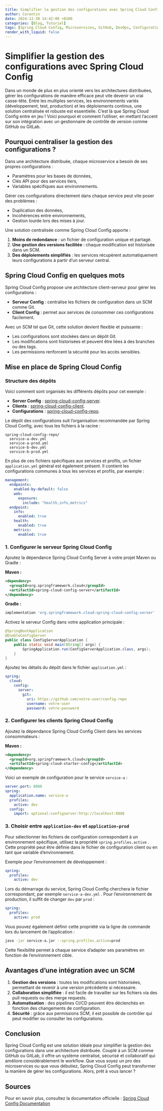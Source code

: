 ```yaml
---
title: Simplifier la gestion des configurations avec Spring Cloud Config
author: Corentin
date: 2024-12-30 14:42:00 +0100
categories: [Blog, Tutoriel]
tags: [Spring Cloud Config, Microservices, GitHub, DevOps, Configuration Management]
render_with_liquid: false
---
```


# Simplifier la gestion des configurations avec Spring Cloud Config

Dans un monde de plus en plus orienté vers les architectures distribuées, gérer les configurations de 
manière efficace peut vite devenir un vrai casse-tête. Entre les multiples services, les environnements 
variés (développement, test, production) et les déploiements continus, une solution centralisée et 
robuste est essentielle. C’est là que Spring Cloud Config entre en jeu ! 
Voici pourquoi et comment l’utiliser, en mettant l’accent sur son intégration avec un gestionnaire de 
contrôle de version comme GitHub ou GitLab.

## Pourquoi centraliser la gestion des configurations ?

Dans une architecture distribuée, chaque microservice a besoin de ses propres configurations :

* Paramètres pour les bases de données, 
* Clés API pour des services tiers, 
* Variables spécifiques aux environnements.

Gérer ces configurations directement dans chaque service peut vite poser des problèmes :

* Duplication des données, 
* Incohérences entre environnements, 
* Gestion lourde lors des mises à jour.

Une solution centralisée comme Spring Cloud Config apporte :

1. **Moins de redondance** : un fichier de configuration unique et partagé.
2. **Une gestion des versions facilitée** : chaque modification est historisée dans un SCM.
3. **Des déploiements simplifiés** : les services récupèrent automatiquement leurs configurations à partir d’un serveur central.

## Spring Cloud Config en quelques mots

Spring Cloud Config propose une architecture client-serveur pour gérer les configurations :

* **Serveur Config** : centralise les fichiers de configuration dans un SCM comme Git.
* **Client Config** : permet aux services de consommer ces configurations facilement.

Avec un SCM tel que Git, cette solution devient flexible et puissante :

* Les configurations sont stockées dans un dépôt Git.
* Les modifications sont historisées et peuvent être liées à des branches ou des tags.
* Les permissions renforcent la sécurité pour les accès sensibles.

## Mise en place de Spring Cloud Config

### Structure des dépôts

Voici comment sont organisés les différents dépôts pour cet exemple :

* **Server Config** : [spring-cloud-config-server](https://github.com/Pitchouneee/spring-cloud-config-server).
* **Clients** : [spring-cloud-config-client](https://github.com/Pitchouneee/spring-cloud-config-client).
* **Configurations** : [spring-cloud-config-repo](https://github.com/Pitchouneee/spring-cloud-config-repo).

Le dépôt des configurations suit l’organisation recommandée par Spring Cloud Config, avec tous les fichiers
 à la racine :

```
spring-cloud-config-repo/
  service-a-dev.yml
  service-a-prod.yml
  service-b-dev.yml
  service-b-prod.yml
```

En plus de ces fichiers spécifiques aux services et profils, un fichier `application.yml` général est 
également présent. 
Il contient les configurations communes à tous les services et profils, par exemple :

```yaml
management:
  endpoints:
    enabled-by-default: false
    web:
      exposure:
        include: "health,info,metrics"
  endpoint:
    info:
      enabled: true
    health:
      enabled: true
    metrics:
      enabled: true
```

### 1. Configurer le serveur Spring Cloud Config

Ajoutez la dépendance Spring Cloud Config Server à votre projet Maven ou Gradle :

**Maven :**

```xml
<dependency>
  <groupId>org.springframework.cloud</groupId>
  <artifactId>spring-cloud-config-server</artifactId>
</dependency>
```

**Gradle :**

```groovy
implementation 'org.springframework.cloud:spring-cloud-config-server'
```

Activez le serveur Config dans votre application principale :

```java
@SpringBootApplication
@EnableConfigServer
public class ConfigServerApplication {
    public static void main(String[] args) {
        SpringApplication.run(ConfigServerApplication.class, args);
    }
}
```

Ajoutez les détails du dépôt dans le fichier `application.yml` :

```yaml
spring:
  cloud:
    config:
      server:
        git:
          uri: https://github.com/votre-user/config-repo
          username: votre-user
          password: votre-password
```

### 2. Configurer les clients Spring Cloud Config

Ajoutez la dépendance Spring Cloud Config Client dans les services consommateurs :

**Maven :**

```xml
<dependency>
  <groupId>org.springframework.cloud</groupId>
  <artifactId>spring-cloud-starter-config</artifactId>
</dependency>
```

Voici un exemple de configuration pour le service `service-a` :

```yaml
server.port: 8080
spring:
  application.name: service-a
  profiles:
    active: dev
  config:
    import: optional:configserver:http://localhost:8888
```

### 3. Choisir entre `application-dev` et `application-prod`

Pour sélectionner les fichiers de configuration correspondant à un environnement spécifique, utilisez la propriété `spring.profiles.active` . Cette propriété peut être définie dans le fichier de configuration client ou en tant que variable d’environnement.

Exemple pour l’environnement de développement :

```yaml
spring:
  profiles:
    active: dev
```

Lors du démarrage du service, Spring Cloud Config cherchera le fichier correspondant, par exemple `service-a-dev.yml` . Pour l’environnement de production, il suffit de changer `dev` par `prod` :

```yaml
spring:
  profiles:
    active: prod
```

Vous pouvez également définir cette propriété via la ligne de commande lors du lancement de l’application :

```bash
java -jar service-a.jar --spring.profiles.active=prod
```

Cette flexibilité permet à chaque service d’adapter ses paramètres en fonction de l’environnement cible.

## Avantages d’une intégration avec un SCM

1. **Gestion des versions** : toutes les modifications sont historisées, permettant de revenir à une version précédente si nécessaire.
2. **Collaboration simplifiée** : il est facile de travailler sur les fichiers via des pull requests ou des merge requests.
3. **Automatisation** : des pipelines CI/CD peuvent être déclenchés en fonction des changements de configuration.
4. **Sécurité** : grâce aux permissions SCM, il est possible de contrôler qui peut modifier ou consulter les configurations.

## Conclusion

Spring Cloud Config est une solution idéale pour simplifier la gestion des configurations dans une architecture distribuée. Couplé à un SCM comme GitHub ou GitLab, il offre un système centralisé, sécurisé et collaboratif qui améliore considérablement le workflow. Que vous soyez un pro des microservices ou que vous débutiez, Spring Cloud Config peut transformer la manière de gérer les configurations. Alors, prêt à vous lancer ?

## Sources

Pour en savoir plus, consultez la documentation officielle : [Spring Cloud Config Documentation](https://docs.spring.io/spring-cloud-config/docs/current/reference/html/)
